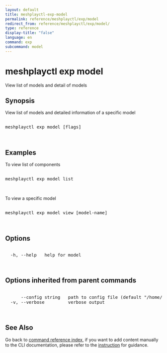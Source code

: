 ```yaml
---
layout: default
title: meshplayctl-exp-model
permalink: reference/meshplayctl/exp/model
redirect_from: reference/meshplayctl/exp/model/
type: reference
display-title: "false"
language: en
command: exp
subcommand: model
---
```


# meshplayctl exp model

View list of models and detail of models

## Synopsis

View list of models and detailed information of a specific model
<pre class='codeblock-pre'>
<div class='codeblock'>
meshplayctl exp model [flags]

</div>
</pre> 

## Examples

To view list of components
<pre class='codeblock-pre'>
<div class='codeblock'>
meshplayctl exp model list

</div>
</pre> 

To view a specific model
<pre class='codeblock-pre'>
<div class='codeblock'>
meshplayctl exp model view [model-name]

</div>
</pre> 

## Options

<pre class='codeblock-pre'>
<div class='codeblock'>
  -h, --help   help for model

</div>
</pre>

## Options inherited from parent commands

<pre class='codeblock-pre'>
<div class='codeblock'>
      --config string   path to config file (default "/home/runner/.meshery/config.yaml")
  -v, --verbose         verbose output

</div>
</pre>

## See Also

Go back to [command reference index](/reference/meshplayctl/), if you want to add content manually to the CLI documentation, please refer to the [instruction](/project/contributing/contributing-cli#preserving-manually-added-documentation) for guidance.
